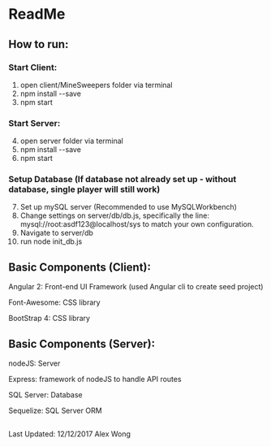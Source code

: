 # ReadMe

## How to run:

### Start Client:
1. open client/MineSweepers folder via terminal
2. npm install --save
3. npm start

### Start Server:
4. open server folder via terminal
5. npm install --save
6. npm start

### Setup Database (If database not already set up - without database, single player will still work)
7. Set up mySQL server (Recommended to use MySQLWorkbench)
8. Change settings on server/db/db.js, specifically the line: mysql://root:asdf123@localhost/sys to match your own configuration.
9. Navigate to server/db 
10. run node init_db.js

## Basic Components (Client):
Angular 2: Front-end UI Framework (used Angular cli to create seed project)

Font-Awesome: CSS library

BootStrap 4: CSS library

## Basic Components (Server):

nodeJS: Server

Express: framework of nodeJS to handle API routes

SQL Server: Database

Sequelize: SQL Server ORM


## 
 
Last Updated: 12/12/2017 Alex Wong